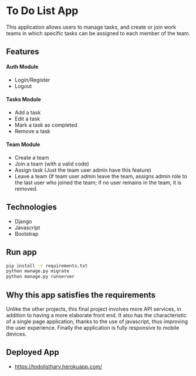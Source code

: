 # To Do List App

This application allows users to manage tasks, and create or join work teams in which specific tasks can be assigned to each member of the team.


## Features
#### Auth Module
  - Login/Register
  - Logout
  
#### Tasks Module
 - Add a task
 - Edit a task
 - Mark a task as completed
 - Remove a task
 
#### Team Module
 - Create a team
 - Join a team (with a valid code)
 - Assign task (Just the team user admin have this feature)
 - Leave a team (If team user admin leave the team, assigns admin role to the last user who joined the team; if no user remains in the team, it is removed.
 
## Technologies
  - Django
  - Javascript
  - Bootstrap

## Run app
```bash
pip install -r requirements.txt
python manage.py migrate
python manage.py runserver
```
## Why this app satisfies the requirements
Unlike the other projects, this final project involves more API services, in addition to having a more elaborate front end. It also has the characteristic of a single page application, thanks to the use of javascript, thus improving the user experience. Finally the application is fully responsive to mobile devices.

## Deployed App
- <https://todolistharv.herokuapp.com/>
 

